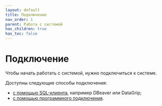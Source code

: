 ```yaml
---
layout: default
title: Подключение
nav_order: 1
parent: Работа с системой
has_children: true
has_toc: false
---
```


# Подключение

Чтобы начать работать с системой, нужно подключиться к системе.

Доступны следующие способы подключения:
*   [с помощью SQL-клиента](Подключение_с_помощью_SQL-клиента/Подключение_с_помощью_SQL-клиента.md), например DBeaver или DataGrip;
*   [с помощью программного подключения](Программное_подключение/Программное_подключение.md).